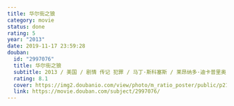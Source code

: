 ```yaml
---
title: 华尔街之狼
category: movie
status: done
rating: 5
year: "2013"
date: 2019-11-17 23:59:28
douban:
  id: "2997076"
  title: 华尔街之狼
  subtitle: 2013 / 美国 / 剧情 传记 犯罪 / 马丁·斯科塞斯 / 莱昂纳多·迪卡普里奥 乔纳·希尔
  rating: 8.1
  cover: https://img2.doubanio.com/view/photo/m_ratio_poster/public/p2160254162.jpg
  link: https://movie.douban.com/subject/2997076/
---
```


